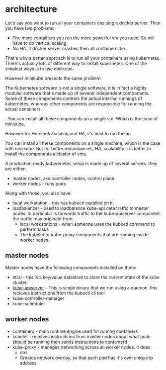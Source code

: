 # architecture

Let's say you want to run all your containers ona single docker server. Then you have two problems:

- The more containers you run the more powerful vm you need. So will have to do vertical scaling. 
- No HA. If docker server crashes then all containers die. 

That's why a better approach is to run all your containers using kubernetes. There's actually lots of different way to install kubernetes. One of the simplest ways is to use minikube. 


However minikube presents the same problem. 







The Kubernetes software is not a single software, it is in fact a highly modular software that's made up of several independent components. Some of these components controls the actual internal runnings of kubernetes, whereas other components are responsible for running the actual containers. 

. You can install all these components on a single vm. Which is the case of minikube. 


However for Horizontal scaling and HA, it's best to run the ac


You can install all these components on a single machine, which is the case with minikube. But for better redundancies, HA, scalability it is better to install the components a cluster of vms. 



A production ready kuberenetes setup is made up of several servers. they are either:

- master nodes, aka controller nodes, control plane
- worker nodes - runs pods


Along with those, you also have:

- local workstation - this has kubectl installed on it. 
- loadbalancer - used to loadbalance kube-api data traffic to master nodes. In particular is forwards traffic to the kube-apiserver component. the traffic may originate from:
  - local workstations - when someone uses the kubectl command to perform tasks
  - The kubelet or kube-proxy components that are running inside worker nodes. 



## master nodes

Master nodes have the following components installed on them:

- etcd - this is a key/value datastore to store the current state of the kube cluster.
- [kube-apiserver](https://kubernetes.io/docs/reference/command-line-tools-reference/kube-apiserver/) - This is single binary that we run using a daemon. this recieves instructions from the kubectl cli tool
- kube-controller-manager
- kube-scheduler


## worker nodes

- containerd - main runtime engine used for runnng containers
- kubelet - receives instructions from master nodes about what pods should be running then sends instructions to containerd
- kube-proxy - manages networking across all worker nodes. It does:
  - dns 
  - Creates network overlay, so that each pod has it's own unique ip address
